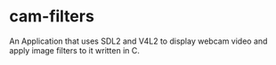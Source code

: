 # cam-filters
An Application that uses SDL2 and V4L2 to display webcam video and apply image filters to it written in C.
